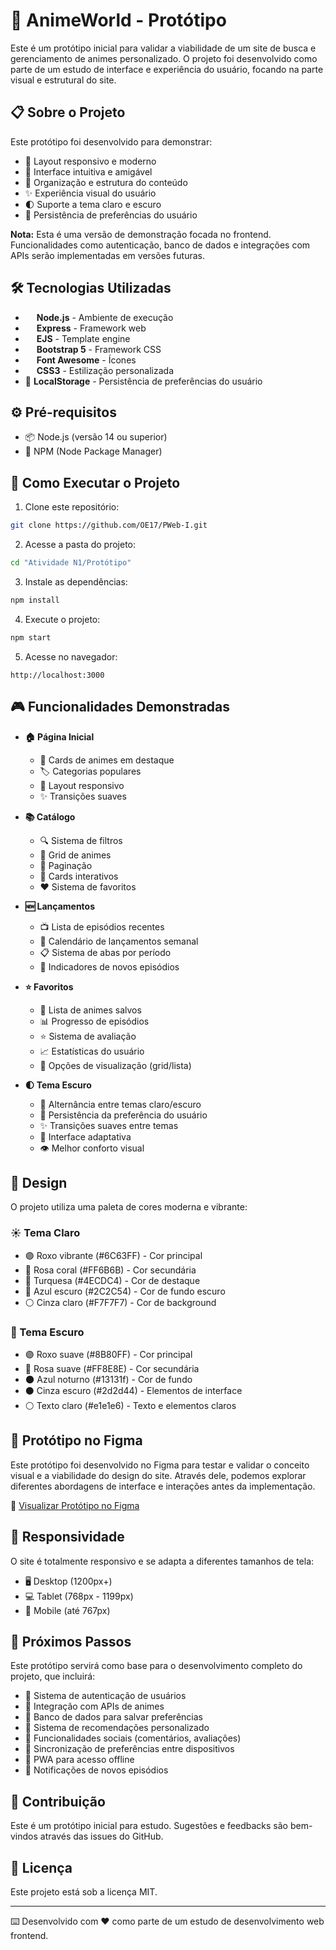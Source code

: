 # 🎌 AnimeWorld - Protótipo

Este é um protótipo inicial para validar a viabilidade de um site de busca e gerenciamento de animes personalizado. O projeto foi desenvolvido como parte de um estudo de interface e experiência do usuário, focando na parte visual e estrutural do site.

## 📋 Sobre o Projeto

Este protótipo foi desenvolvido para demonstrar:
- 📱 Layout responsivo e moderno
- 🎯 Interface intuitiva e amigável
- 📂 Organização e estrutura do conteúdo
- ✨ Experiência visual do usuário
- 🌓 Suporte a tema claro e escuro
- 💾 Persistência de preferências do usuário

**Nota:** Esta é uma versão de demonstração focada no frontend. Funcionalidades como autenticação, banco de dados e integrações com APIs serão implementadas em versões futuras.

## 🛠️ Tecnologias Utilizadas

- <img src="https://nodejs.org/static/images/logos/nodejs-new-pantone-black.svg" height="14"/> **Node.js** - Ambiente de execução
- <img src="https://expressjs.com/images/express-facebook-share.png" height="14"/> **Express** - Framework web
- <img src="https://cdn.icon-icons.com/icons2/2107/PNG/512/file_type_ejs_icon_130626.png" height="14"/> **EJS** - Template engine
- <img src="https://getbootstrap.com/docs/5.0/assets/brand/bootstrap-logo.svg" height="14"/> **Bootstrap 5** - Framework CSS
- <img src="https://fontawesome.com/images/favicon/icon.svg" height="14"/> **Font Awesome** - Ícones
- <img src="https://upload.wikimedia.org/wikipedia/commons/d/d5/CSS3_logo_and_wordmark.svg" height="14"/> **CSS3** - Estilização personalizada
- 🔄 **LocalStorage** - Persistência de preferências do usuário

## ⚙️ Pré-requisitos

- 📦 Node.js (versão 14 ou superior)
- 🔧 NPM (Node Package Manager)

## 🚀 Como Executar o Projeto

1. Clone este repositório:
```bash
git clone https://github.com/OE17/PWeb-I.git
```

2. Acesse a pasta do projeto:
```bash
cd "Atividade N1/Protótipo"
```

3. Instale as dependências:
```bash
npm install
```

4. Execute o projeto:
```bash
npm start
```

5. Acesse no navegador:
```
http://localhost:3000
```

## 🎮 Funcionalidades Demonstradas

- **🏠 Página Inicial**
  - 🎴 Cards de animes em destaque
  - 🏷️ Categorias populares
  - 📱 Layout responsivo
  - ✨ Transições suaves

- **📚 Catálogo**
  - 🔍 Sistema de filtros
  - 📑 Grid de animes
  - 📄 Paginação
  - 💫 Cards interativos
  - ❤️ Sistema de favoritos

- **🆕 Lançamentos**
  - 📺 Lista de episódios recentes
  - 📅 Calendário de lançamentos semanal
  - 📋 Sistema de abas por período
  - 🔔 Indicadores de novos episódios

- **⭐ Favoritos**
  - 📝 Lista de animes salvos
  - 📊 Progresso de episódios
  - ⭐ Sistema de avaliação
  - 📈 Estatísticas do usuário
  - 🔄 Opções de visualização (grid/lista)

- **🌓 Tema Escuro**
  - 🔄 Alternância entre temas claro/escuro
  - 💾 Persistência da preferência do usuário
  - ✨ Transições suaves entre temas
  - 🎨 Interface adaptativa
  - 👁️ Melhor conforto visual

## 🎨 Design

O projeto utiliza uma paleta de cores moderna e vibrante:

### ☀️ Tema Claro
- 🟣 Roxo vibrante (#6C63FF) - Cor principal
- 🔴 Rosa coral (#FF6B6B) - Cor secundária
- 🔷 Turquesa (#4ECDC4) - Cor de destaque
- 🔵 Azul escuro (#2C2C54) - Cor de fundo escuro
- ⚪ Cinza claro (#F7F7F7) - Cor de background

### 🌙 Tema Escuro
- 🟣 Roxo suave (#8B80FF) - Cor principal
- 🔴 Rosa suave (#FF8E8E) - Cor secundária
- 🌑 Azul noturno (#13131f) - Cor de fundo
- ⚫ Cinza escuro (#2d2d44) - Elementos de interface
- ⚪ Texto claro (#e1e1e6) - Texto e elementos claros

## 🎨 Protótipo no Figma

Este protótipo foi desenvolvido no Figma para testar e validar o conceito visual e a viabilidade do design do site. Através dele, podemos explorar diferentes abordagens de interface e interações antes da implementação.

🔗 [Visualizar Protótipo no Figma](https://www.figma.com/design/9wI8d8tNsGje7qgXeothP1/Anime-site?node-id=0-1&p=f&t=ZiK2zF3d1qj7KQ8X-0)

## 📱 Responsividade

O site é totalmente responsivo e se adapta a diferentes tamanhos de tela:
- 🖥️ Desktop (1200px+)
- 💻 Tablet (768px - 1199px)
- 📱 Mobile (até 767px)

## 🔄 Próximos Passos

Este protótipo servirá como base para o desenvolvimento completo do projeto, que incluirá:
- 🔐 Sistema de autenticação de usuários
- 🔌 Integração com APIs de animes
- 💾 Banco de dados para salvar preferências
- 🎯 Sistema de recomendações personalizado
- 💬 Funcionalidades sociais (comentários, avaliações)
- 🔄 Sincronização de preferências entre dispositivos
- 📱 PWA para acesso offline
- 🔔 Notificações de novos episódios

## 👥 Contribuição

Este é um protótipo inicial para estudo. Sugestões e feedbacks são bem-vindos através das issues do GitHub.

## 📄 Licença

Este projeto está sob a licença MIT.

---

⌨️ Desenvolvido com ❤️ como parte de um estudo de desenvolvimento web frontend. 
